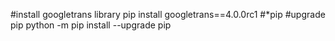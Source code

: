#install googletrans library
pip install googletrans==4.0.0rc1
#*pip 
#upgrade pip
python -m pip install --upgrade pip
